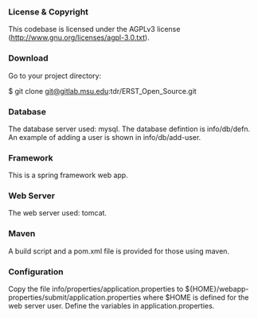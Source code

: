 

### License & Copyright ###

This codebase is licensed under the AGPLv3 license (http://www.gnu.org/licenses/agpl-3.0.txt). 

### Download ###

Go to your project directory:

$ git clone git@gitlab.msu.edu:tdr/ERST_Open_Source.git

### Database ###

The database server used: mysql. The database defintion is
info/db/defn. An example of adding a user is shown in info/db/add-user.


### Framework ###

This is a spring framework web app.

### Web Server ###

The web server used: tomcat.

### Maven ###

A build script and a pom.xml file is provided for those using maven.

### Configuration ###

Copy the file info/properties/application.properties to
${HOME}/webapp-properties/submit/application.properties where $HOME is
defined for the web server user.  Define the variables in application.properties.




